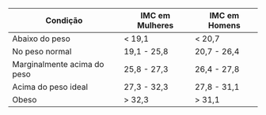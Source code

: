 Condição | IMC em Mulheres | IMC em Homens
------------ | ------------- | -------------
Abaixo do peso | < 19,1 | < 20,7
No peso normal | 19,1 - 25,8 | 20,7 - 26,4
Marginalmente acima do peso | 25,8 - 27,3 | 26,4 - 27,8
Acima do peso ideal | 27,3 - 32,3 | 27,8 - 31,1
Obeso | > 32,3 | > 31,1
